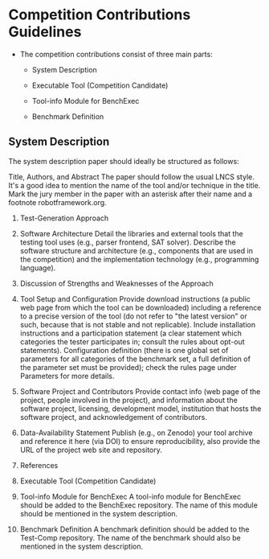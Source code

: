 # Competition Contributions Guidelines

- The competition contributions consist of three main parts:

  - System Description

  - Executable Tool (Competition Candidate)

  - Tool-info Module for BenchExec

  - Benchmark Definition

## System Description

The system description paper should ideally be structured as follows:

Title, Authors, and Abstract
The paper should follow the usual LNCS style. It's a good idea to mention the name of the tool and/or technique in the title. Mark the jury member in the paper with an asterisk after their name and a footnote robotframework.org.

1. Test-Generation Approach

2. Software Architecture
  Detail the libraries and external tools that the testing tool uses (e.g., parser frontend, SAT solver). Describe the software structure and architecture (e.g., components that are used in the competition) and the implementation technology (e.g., programming language).

3. Discussion of Strengths and Weaknesses of the Approach

4. Tool Setup and Configuration
  Provide download instructions (a public web page from which the tool can be downloaded) including a reference to a precise version of the tool (do not refer to "the latest version" or such, because that is not stable and not replicable). Include installation instructions and a participation statement (a clear statement which categories the tester participates in; consult the rules about opt-out statements). Configuration definition (there is one global set of parameters for all categories of the benchmark set, a full definition of the parameter set must be provided); check the rules page under Parameters for more details.

5. Software Project and Contributors
  Provide contact info (web page of the project, people involved in the project), and information about the software project, licensing, development model, institution that hosts the software project, and acknowledgement of contributors.

6. Data-Availability Statement
  Publish (e.g., on Zenodo) your tool archive and reference it here (via DOI) to ensure reproducibility, also provide the URL of the project web site and repository.

7. References

8. Executable Tool (Competition Candidate)

9. Tool-info Module for BenchExec
  A tool-info module for BenchExec should be added to the BenchExec repository. The name of this module should be mentioned in the system description.

10. Benchmark Definition
  A benchmark definition should be added to the Test-Comp repository. The name of the benchmark should also be mentioned in the system description.
